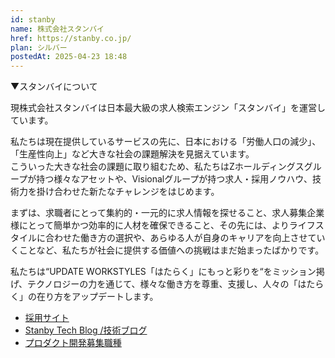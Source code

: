 ```yaml
---
id: stanby
name: 株式会社スタンバイ
href: https://stanby.co.jp/
plan: シルバー
postedAt: 2025-04-23 18:48
---
```


▼スタンバイについて

現株式会社スタンバイは日本最大級の求人検索エンジン「スタンバイ」を運営しています。

私たちは現在提供しているサービスの先に、日本における「労働人口の減少」、「生産性向上」など大きな社会の課題解決を見据えています。<br />
こういった大きな社会の課題に取り組むため、私たちはZホールディングスグループが持つ様々なアセットや、Visionalグループが持つ求人・採用ノウハウ、技術力を掛け合わせた新たなチャレンジをはじめます。

まずは、求職者にとって集約的・一元的に求人情報を探せること、求人募集企業様にとって簡単かつ効率的に人材を確保できること、その先には、よりライフスタイルに合わせた働き方の選択や、あらゆる人が自身のキャリアを向上させていくことなど、私たちが社会に提供する価値への挑戦はまだ始まったばかりです。

私たちは“UPDATE WORKSTYLES「はたらく」にもっと彩りを“をミッション掲げ、テクノロジーの力を通じて、様々な働き方を尊重、支援し、人々の「はたらく」の在り方をアップデートします。

- [採用サイト](https://recruit.stanby.co.jp/)
- [Stanby Tech Blog /技術ブログ](https://techblog.stanby.co.jp/)
- [プロダクト開発募集職種](https://hrmos.co/pages/stanby-inc/jobs?category=1445664202436182016)
